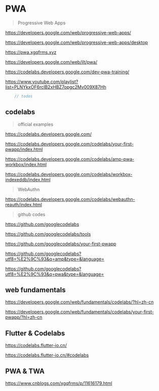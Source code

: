 # PWA

> Progressive Web Apps

https://developers.google.com/web/progressive-web-apps/

https://developers.google.com/web/progressive-web-apps/desktop

https://pwa.xgqfrms.xyz

https://developers.google.com/web/ilt/pwa/

https://codelabs.developers.google.com/dev-pwa-training/

https://www.youtube.com/playlist?list=PLNYkxOF6rcIB2xHBZ7opgc2Mv009X87Hh

```js
    // todos
```

## codelabs

> official examples

https://codelabs.developers.google.com/

https://codelabs.developers.google.com/codelabs/your-first-pwapp/index.html

https://codelabs.developers.google.com/codelabs/amp-pwa-workbox/index.html

https://codelabs.developers.google.com/codelabs/workbox-indexeddb/index.html

> WebAuthn

https://codelabs.developers.google.com/codelabs/webauthn-reauth/index.html

> github codes

https://github.com/googlecodelabs

https://github.com/googlecodelabs/tools

https://github.com/googlecodelabs/your-first-pwapp

https://github.com/googlecodelabs?utf8=%E2%9C%93&q=amp&type=&language=

https://github.com/googlecodelabs?utf8=%E2%9C%93&q=pwa&type=&language=

## web fundamentals

https://developers.google.com/web/fundamentals/codelabs/?hl=zh-cn

https://developers.google.com/web/fundamentals/codelabs/your-first-pwapp/?hl=zh-cn

## Flutter & Codelabs

https://codelabs.flutter-io.cn/

https://codelabs.flutter-io.cn/#codelabs

## PWA & TWA

https://www.cnblogs.com/xgqfrms/p/11616179.html


